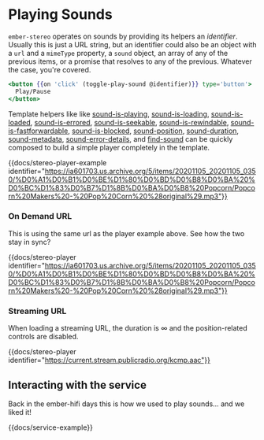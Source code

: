 # Playing Sounds

`ember-stereo` operates on sounds by providing its helpers an <em>identifier</em>. Usually this is just a URL string, but an identifier could also be an object with a `url` and a `mimeType` property, a `sound` object, an array of any of the previous items, or a promise that resolves to any of the previous. Whatever the case, you're covered.

```hbs
<button {{on 'click' (toggle-play-sound @identifier)}} type='button'>
  Play/Pause
</button>
```

Template helpers like like [sound-is-playing](/docs/api/helpers/sound-is-playing), [sound-is-loading](/docs/api/helpers/sound-is-loading), [sound-is-loaded](/docs/api/helpers/sound-is-loaded), [sound-is-errored](/docs/api/helpers/sound-is-errored), [sound-is-seekable](/docs/api/helpers/sound-is-seekable), [sound-is-rewindable](/docs/api/helpers/sound-is-rewindable), [sound-is-fastforwardable](/docs/api/helpers/sound-is-fastforwardable), [sound-is-blocked](/docs/api/helpers/sound-is-blocked), [sound-position](/docs/api/helpers/sound-position), [sound-duration](/docs/api/helpers/sound-duration), [sound-metadata](/docs/api/helpers/sound-metadata), [sound-error-details](/docs/api/helpers/sound-error-details), and [find-sound](/docs/api/helpers/find-sound) can be quickly composed to build a simple player completely in the template.

{{docs/stereo-player-example identifier="https://ia601703.us.archive.org/5/items/20201105_20201105_0350/%D0%A1%D0%B1%D0%BE%D1%80%D0%BD%D0%B8%D0%BA%20%D0%BC%D1%83%D0%B7%D1%8B%D0%BA%D0%B8%20Popcorn/Popcorn%20Makers%20-%20Pop%20Corn%20%28original%29.mp3"}}

### On Demand URL

This is using the same url as the player example above. See how the two stay in sync?

{{docs/stereo-player identifier="https://ia601703.us.archive.org/5/items/20201105_20201105_0350/%D0%A1%D0%B1%D0%BE%D1%80%D0%BD%D0%B8%D0%BA%20%D0%BC%D1%83%D0%B7%D1%8B%D0%BA%D0%B8%20Popcorn/Popcorn%20Makers%20-%20Pop%20Corn%20%28original%29.mp3"}}

### Streaming URL

When loading a streaming URL, the duration is ∞ and the position-related controls are disabled.

{{docs/stereo-player identifier="https://current.stream.publicradio.org/kcmp.aac"}}

## Interacting with the service

Back in the ember-hifi days this is how we used to play sounds… and we liked it!

{{docs/service-example}}
